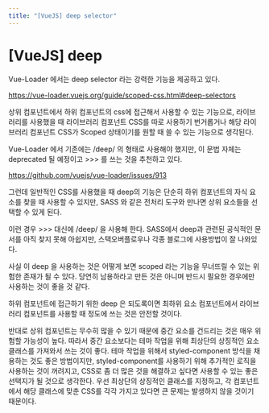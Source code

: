 ```yaml
---
title: "[VueJS] deep selector"
---
```


# [VueJS] deep

Vue-Loader 에서는 deep selector 라는 강력한 기능을 제공하고 있다.

https://vue-loader.vuejs.org/guide/scoped-css.html#deep-selectors

상위 컴포넌트에서 하위 컴포넌트의 css에 접근해서 사용할 수 있는 기능으로, 라이브러리를 사용했을 때 라이브러리 컴포넌트 CSS를 따로 사용하기 번거롭거나 해당 라이브러리 컴포넌트 CSS가 Scoped 상태이기를 원할 때 쓸 수 있는 기능으로 생각된다.

Vue-Loader 에서 기존에는 /deep/ 의 형태로 사용해야 했지만, 이 문법 자체는 deprecated 될 예정이고 >>> 를 쓰는 것을 추천하고 있다.

https://github.com/vuejs/vue-loader/issues/913

그런데 일반적인 CSS를 사용했을 때 deep의 기능은 단순히 하위 컴포넌트의 자식 요소를 찾을 때 사용할 수 있지만, SASS 와 같은 전처리 도구와 만나면 상위 요소들을 선택할 수 있게 된다.

이런 경우 >>> 대신에 /deep/ 을 사용해 한다. SASS에서 deep과 관련된 공식적인 문서를 아직 찾지 못해 아쉽지만, 스택오버플로우나 각종 블로그에 사용방법이 잘 나와있다.

사실 이 deep 을 사용하는 것은 어떻게 보면 scoped 라는 기능을 무너뜨릴 수 있는 위험한 존재가 될 수 있다. 당연히 남용하라고 만든 것은 아니며 반드시 필요한 경우에만 사용하는 것이 좋을 것 같다.

하위 컴포넌트에 접근하기 위한 deep 은 되도록이면 최하위 요소 컴포넌트에서 라이브러리 컴포넌트를 사용할 때 정도에 쓰는 것은 안전할 것이다.

반대로 상위 컴포넌트는 무수히 많을 수 있기 때문에 중간 요소를 건드리는 것은 매우 위험할 가능성이 높다. 따라서 중간 요소보다는 테마 작업을 위해 최상단의 상징적인 요소 클래스를 가져와서 쓰는 것이 좋다. 테마 작업을 위해서 styled-component 방식을 채용하는 것도 좋은 방법이지만, styled-component를 사용하기 위해 추가적인 로직을 사용하는 것이 꺼려지고, CSS로 좀 더 많은 것을 해결하고 싶다면 사용할 수 있는 좋은 선택지가 될 것으로 생각한다. 우선 최상단의 상징적인 클래스를 지정하고, 각 컴포넌트에서 해당 클래스에 맞춘 CSS를 각각 가지고 있다면 큰 문제는 발생하지 않을 것이기 때문이다.
